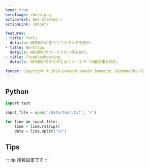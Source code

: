 ```yaml
---
home: true
heroImage: /hero.png
actionText: Get Started →
actionLink: /About/

features:
- title: Tools
  details: NGS解析に使うソフトウェアを紹介。
- title: Workflow
  details: NGS解析のワークフロー例を紹介。
- title: Troubleshooting
  details: NGS解析でやりがちなミス・エラーの解決策を紹介。

footer: Copyright © 2018-present Naoto Imamachi (@imamachi-n)
---
```


## Python
```python
import test

input_file = open("/data/test.txt", 'r')

for line in input_file:
    line = line.rstrip()
    data = line.split("\t")
```

## Tips
::: tip
推奨設定です
:::
